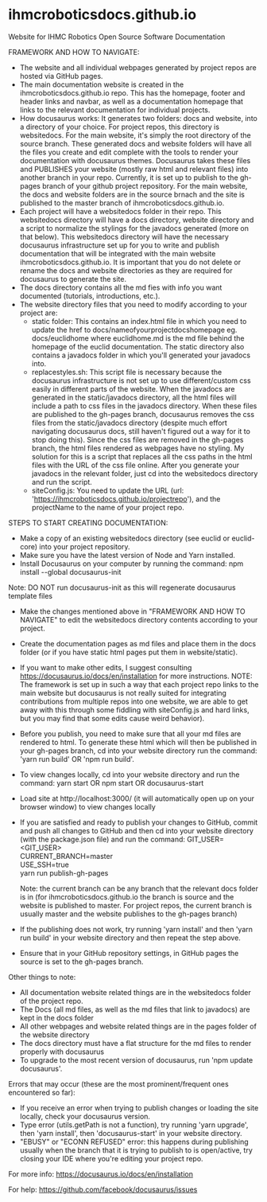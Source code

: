 # ihmcroboticsdocs.github.io
Website for IHMC Robotics Open Source Software Documentation

FRAMEWORK AND HOW TO NAVIGATE:
- The website and all individual webpages generated by project repos are hosted via GitHub pages.
- The main documentation website is created in the ihmcroboticsdocs.github.io repo. This has the homepage, footer and header links and navbar, as well as a documentation homepage that links to the relevant documentation for individual projects.
- How docusaurus works: It generates two folders: docs and website, into a directory of your choice. For project repos, this directory is websitedocs. For the main website, it's simply the root directory of the source branch. These generated docs and website folders will have all the files you create and edit complete with the tools to render your documentation with docusaurus themes. Docusaurus takes these files and PUBLISHES your website (mostly raw html and relevant files) into another branch in your repo. Currently, it is set up to publish to the gh-pages branch of your github project repository. For the main website, the docs and website folders are in the source brnach and the site is published to the master branch of ihmcroboticsdocs.github.io.
- Each project will have a websitedocs folder in their repo. This websitedocs directory will have a docs directory, website directory and a script to normalize the stylings for the javadocs generated (more on that below). This websitedocs directory will have the necessary docusaurus infrastructure set up for you to write and publish documentation that will be integrated with the main website ihmcroboticsdocs.github.io. It is important that you do not delete or rename the docs and website directories as they are required for docusaurus to generate the site.
- The docs directory contains all the md fies with info you want documented (tutorials, introductions, etc.).
- The website directory files that you need to modify according to your project are:
  - static folder: This contains an index.html file in which you need to update the href to docs/nameofyourprojectdocshomepage eg. docs/euclidhome where euclidhome.md is the md file behind the homepage of the euclid documentation. The static directory also contains a javadocs folder in which you'll generated your javadocs into.
  - replacestyles.sh: This script file is necessary because the docusaurus infrastructure is not set up to use different/custom css easily in different parts of the website. When the javadocs are generated in the static/javadocs directory, all the html files will include a path to css files in the javadocs directory. When these files are published to the gh-pages branch, docusaurus removes the css files from the static/javadocs directory (despite much effort navigating docusaurus docs, still haven't figured out a way for it to stop doing this). Since the css files are removed in the gh-pages branch, the html files rendered as webpages have no styling. My solution for this is a script that replaces all the css paths in the html files with the URL of the css file online. After you generate your javadocs in the relevant folder, just cd into the websitedocs directory and run the script.
  - siteConfig.js: You need to update the URL (url: 'https://ihmcroboticsdocs.github.io/projectrepo'), and the projectName to the name of your project repo.

STEPS TO START CREATING DOCUMENTATION:
- Make a copy of an existing websitedocs directory (see euclid or euclid-core) into your project repository.
- Make sure you have the latest version of Node and Yarn installed.
- Install Docusaurus on your computer by running the command:
npm install --global docusaurus-init

Note: DO NOT run docusaurus-init as this will regenerate docusaurus template files

- Make the changes mentioned above in "FRAMEWORK AND HOW TO NAVIGATE" to edit the websitedocs directory contents according to your project.
- Create the documentation pages as md files and place them in the docs folder (or if you have static html pages put them in website/static).
- If you want to make other edits, I suggest consulting https://docusaurus.io/docs/en/installation for more instructions. NOTE: The framework is set up in such a way that each project repo links to the main website but docusaurus is not really suited for integrating contributions from multiple repos into one website, we are able to get away with this through some fiddling with siteConfig.js and hard links, but you may find that some edits cause weird behavior).
- Before you publish, you need to make sure that all your md files are rendered to html. To generate these html which will then be published in your gh-pages branch, cd into your website directory run the command: 'yarn run build' OR 'npm run build'.
- To view changes locally, cd into your website directory and run the command:
yarn start OR npm start OR docusaurus-start 
- Load site at http://localhost:3000/ (it will automatically open up on your browser window) to view changes locally
- If you are satisfied and ready to publish your changes to GitHub, commit and push all changes to GitHub and then cd into your website directory (with the package.json file) and run the command:
  GIT_USER=<GIT_USER> \
  CURRENT_BRANCH=master \
  USE_SSH=true \
  yarn run publish-gh-pages
  
  Note: the current branch can be any branch that the relevant docs folder is in (for ihmcroboticsdocs.github.io the branch is source and the website is published to master. For project repos, the current branch is usually master and the website publishes to the gh-pages branch)

- If the publishing does not work, try running 'yarn install' and then 'yarn run build' in your website directory and then repeat the step above.
- Ensure that in your GitHub repository settings, in GitHub pages the source is set to the gh-pages branch.

Other things to note:
- All documentation website related things are in the websitedocs folder of the project repo.
- The Docs (all md files, as well as the md files that link to javadocs) are kept in the docs folder
- All other webpages and website related things are in the pages folder of the website directory
- The docs directory must have a flat structure for the md files to render properly with docusaurus
- To upgrade to the most recent version of docusaurus, run 'npm update docusaurus'.

Errors that may occur (these are the most prominent/frequent ones encountered so far):
- If you receive an error when trying to publish changes or loading the site locally, check your docusaurus version. 
- Type error (utils.getPath is not a function), try running 'yarn upgrade', then 'yarn install', then 'docusaurus-start' in your website directory. 
- "EBUSY" or "ECONN REFUSED" error: this happens during publishing usually when the branch that it is trying to publish to is open/active, try closing your IDE where you're editing your project repo.

For more info: https://docusaurus.io/docs/en/installation

For help: https://github.com/facebook/docusaurus/issues




